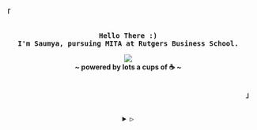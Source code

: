 <p align="left"><strong><samp>「</samp></strong></p>
<p align="center">
  <samp><br>
    <b>
      Hello There :)
      <br>
      I'm Saumya, pursuing MITA at Rutgers Business School.
    </b>
    <br>
    <p align="center">
    <img
    src="https://readme-typing-svg.herokuapp.com?font=Fira+Code&weight=150&size=14&pause=1000&color=924155&background=FFFFFF00&center=true&vCenter=true&random=false&width=435&lines=I'm+interested+in+Data+Science+%26+Web+Development."
      </p>
      <br>
      <b>
        ~ powered by lots a cups of ☕️ ~
      </b>
      <br>
  </samp>
  <br>
</p>
<p align="right"><strong><samp>」</samp></strong></p>

<br>

<details align="center">
  <summary><samp>&#9655;</samp></summary>
  <h2></h2><br>

  <!-- Contact Me -->
  <p align="center">
    <samp>
      [<a href="https://www.linkedin.com/in/ssaumz/" target="_blank">linkedin</a>]
      [<a href="mailto:saumya.poojarii7@gmail.com" target="_blank">e-mail</a>]
    </samp>
  </p><br>
